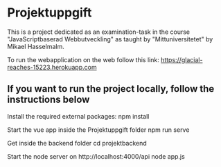 # Projektuppgift
This is a project dedicated as an examination-task in the course "JavaScriptbaserad Webbutveckling" as taught by "Mittuniversitetet" by Mikael Hasselmalm. 

To run the webapplication on the web follow this link: https://glacial-reaches-15223.herokuapp.com

If you want to run the project locally, follow the instructions below
---------------------------------------------------------------------

Install the required external packages:
npm install

Start the vue app inside the Projektuppgift folder
npm run serve

Get inside the backend folder
cd projektbackend

Start the node server on  http://localhost:4000/api 
node app.js

